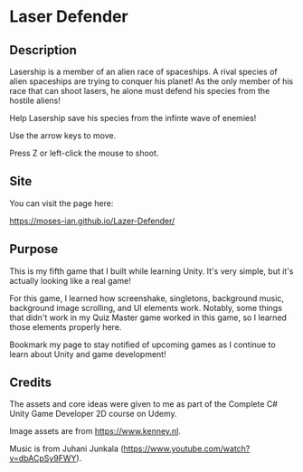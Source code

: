 # Laser Defender

## Description

Lasership is a member of an alien race of spaceships. A rival species of alien spaceships are trying to conquer his planet! As the only member of his race that can shoot lasers, he alone must defend his species from the hostile aliens!

Help Lasership save his species from the infinte wave of enemies!

Use the arrow keys to move.

Press Z or left-click the mouse to shoot.

## Site

You can visit the page here:

https://moses-ian.github.io/Lazer-Defender/

## Purpose

This is my fifth game that I built while learning Unity. It's very simple, but it's actually looking like a real game!

For this game, I learned how screenshake, singletons, background music, background image scrolling, and UI elements work. Notably, some things that didn't work in my Quiz Master game worked in this game, so I learned those elements properly here.

Bookmark my page to stay notified of upcoming games as I continue to learn about Unity and game development!

## Credits

The assets and core ideas were given to me as part of the Complete C# Unity Game Developer 2D course on Udemy.

Image assets are from https://www.kenney.nl.

Music is from Juhani Junkala (https://www.youtube.com/watch?v=dbACpSy9FWY).
